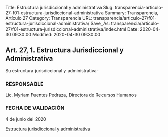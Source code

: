 Title: Estructura jurisdiccional y administrativa
Slug: transparencia-articulo-27-f01-estructura-jurisdiccional-administrativa
Summary: Transparencia, Artículo 27
Category: Transparencia
URL: transparencia/articulo-27/f01-estructura-jurisdiccional-administrativa/
Save_As: transparencia/articulo-27/f01-estructura-jurisdiccional-administrativa/index.html
Date: 2020-04-30 09:30:00
Modified: 2020-04-30 09:30:00


## Art. 27, 1. Estructura Jurisdiccional y Administrativa

Su estructura jurisdiccional y administrativa-

### RESPONSABLE

Lic. Myriam Fuentes Pedraza, Directora de Recursos Humanos

### FECHA DE VALIDACIÓN

4 de junio del 2020

[Estructura jurisdiccional y administrativa](https://www.pjecz.gob.mx/transparencia/articulo-21/f01-estructura-organica/)


